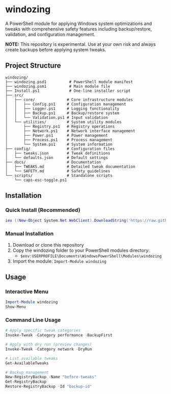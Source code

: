 # windozing

A PowerShell module for applying Windows system optimizations and tweaks with comprehensive safety features including backup/restore, validation, and configuration management.

**NOTE:** This repository is experimental. Use at your own risk and always create backups before applying system tweaks.

## Project Structure

```
windozing/
├── windozing.psd1          # PowerShell module manifest
├── windozing.psm1          # Main module file
├── Install.ps1             # One-line installer script
├── src/
│   ├── core/              # Core infrastructure modules
│   │   ├── Config.ps1     # Configuration management
│   │   ├── Logger.ps1     # Logging functionality
│   │   ├── Backup.ps1     # Backup/restore system
│   │   └── Validation.ps1 # Input validation
│   └── utilities/         # System utility modules
│       ├── Registry.ps1   # Registry operations
│       ├── Network.ps1    # Network interface management
│       ├── Power.ps1      # Power management
│       ├── Process.ps1    # Process management
│       └── System.ps1     # System information
├── config/                # Configuration files
│   ├── tweaks.json        # Tweak definitions
│   └── defaults.json      # Default settings
├── docs/                  # Documentation
│   ├── TWEAKS.md          # Detailed tweak documentation
│   └── SAFETY.md          # Safety guidelines
└── scripts/               # Standalone scripts
    └── caps-esc-toggle.ps1
```

## Installation

### Quick Install (Recommended)
```powershell
iex ((New-Object System.Net.WebClient).DownloadString('https://raw.githubusercontent.com/yourusername/windozing/main/Install.ps1'))
```

### Manual Installation
1. Download or clone this repository
2. Copy the windozing folder to your PowerShell modules directory:
   - `$env:USERPROFILE\Documents\WindowsPowerShell\Modules\windozing`
3. Import the module: `Import-Module windozing`

## Usage

### Interactive Menu
```powershell
Import-Module windozing
Show-Menu
```

### Command Line Usage
```powershell
# Apply specific tweak categories
Invoke-Tweak -Category performance -BackupFirst

# Apply with dry run (preview changes)
Invoke-Tweak -Category network -DryRun

# List available tweaks
Get-AvailableTweaks

# Backup management
New-RegistryBackup -Name "before-tweaks"
Get-RegistryBackup
Restore-RegistryBackup -Id "backup-id"
```
